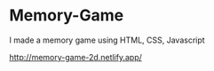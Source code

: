 # Memory-Game
I made a memory game using HTML, CSS, Javascript 



http://memory-game-2d.netlify.app/
